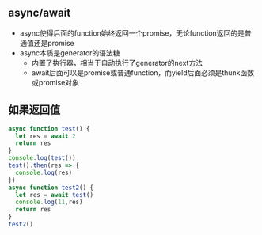 ## async/await
+ async使得后面的function始终返回一个promise，无论function返回的是普通值还是promise
+ async本质是generator的语法糖
  + 内置了执行器，相当于自动执行了generator的next方法
  + await后面可以是promise或普通function，而yield后面必须是thunk函数或promise对象
## 如果返回值
```js
async function test() {
  let res = await 2
  return res
}
console.log(test())
test().then(res => {
  console.log(res)
})
async function test2() {
  let res = await test()
  console.log(11,res)
  return res
}
test2()
```